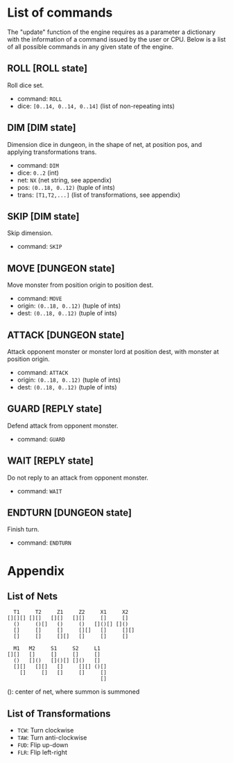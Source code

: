 # List of commands
The "update" function of the engine requires as a parameter a dictionary with the information of a command issued by the user or CPU. Below is a list of all possible commands in any given state of the engine.

## ROLL [ROLL state]
Roll dice set.
- command: `ROLL`
- dice: `[0..14, 0..14, 0..14]` (list of non-repeating ints)

## DIM [DIM state]
Dimension dice in dungeon, in the shape of net, at position pos, and applying transformations trans.
- command: `DIM`
- dice: `0..2` (int)
- net: `NX` (net string, see appendix)
- pos: `(0..18, 0..12)` (tuple of ints)
- trans: `[T1,T2,...]` (list of transformations, see appendix)

## SKIP [DIM state]
Skip dimension.
- command: `SKIP`

## MOVE [DUNGEON state]
Move monster from position origin to position dest.
- command: `MOVE`
- origin: `(0..18, 0..12)` (tuple of ints)
- dest: `(0..18, 0..12)` (tuple of ints)

## ATTACK [DUNGEON state]
Attack opponent monster or monster lord at position dest, with monster at position origin.
- command: `ATTACK`
- origin: `(0..18, 0..12)` (tuple of ints)
- dest: `(0..18, 0..12)` (tuple of ints)

## GUARD [REPLY state]
Defend attack from opponent monster.
- command: `GUARD`

## WAIT [REPLY state]
Do not reply to an attack from opponent monster.
- command: `WAIT`

## ENDTURN [DUNGEON state]
Finish turn.
- command: `ENDTURN`

# Appendix
## List of Nets
```
  T1     T2     Z1     Z2     X1     X2  
[][][] [][]   [][]   [][]     []     []  
  ()     ()[]   ()     ()   []()[] []()  
  []     []     []     [][]   []     [][]
  []     []     [][]   []     []     []  
                                         
  M1   M2     S1     S2     L1           
[][]   []     []     []     []           
  ()   []()   []()[] []()   []           
  [][]   [][]   []     [][] ()[]         
    []     []   []     []     []         
                              []         
```
(): center of net, where summon is summoned

## List of Transformations
- `TCW`: Turn clockwise
- `TAW`: Turn anti-clockwise
- `FUD`: Flip up-down
- `FLR`: Flip left-right
